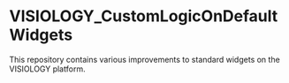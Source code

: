 # VISIOLOGY_CustomLogicOnDefaultWidgets
This repository contains various improvements to standard widgets on the VISIOLOGY platform.

